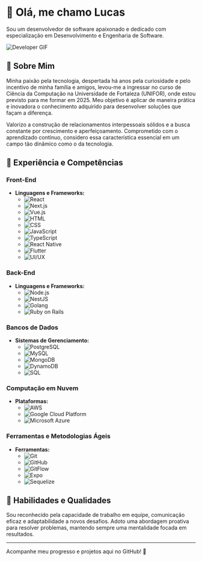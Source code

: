 # 👋 Olá, me chamo Lucas

Sou um desenvolvedor de software apaixonado e dedicado com especialização em Desenvolvimento e Engenharia de Software.

![Developer GIF](https://media.giphy.com/media/ZVik7pBtu9dNS/giphy.gif)

## 🌟 Sobre Mim

Minha paixão pela tecnologia, despertada há anos pela curiosidade e pelo incentivo de minha família e amigos, levou-me a ingressar no curso de Ciência da Computação na Universidade de Fortaleza (UNIFOR), onde estou previsto para me formar em 2025. Meu objetivo é aplicar de maneira prática e inovadora o conhecimento adquirido para desenvolver soluções que façam a diferença.

Valorizo a construção de relacionamentos interpessoais sólidos e a busca constante por crescimento e aperfeiçoamento. Comprometido com o aprendizado contínuo, considero essa característica essencial em um campo tão dinâmico como o da tecnologia.

## 💼 Experiência e Competências

### Front-End
- **Linguagens e Frameworks:**
  - ![React](https://img.shields.io/badge/-React-61DAFB?logo=react&logoColor=white&style=flat)
  - ![Next.js](https://img.shields.io/badge/-Next.js-000000?logo=next.js&logoColor=white&style=flat)
  - ![Vue.js](https://img.shields.io/badge/-Vue.js-4FC08D?logo=vue.js&logoColor=white&style=flat)
  - ![HTML](https://img.shields.io/badge/-HTML5-E34F26?logo=html5&logoColor=white&style=flat)
  - ![CSS](https://img.shields.io/badge/-CSS3-1572B6?logo=css3&logoColor=white&style=flat)
  - ![JavaScript](https://img.shields.io/badge/-JavaScript-F7DF1E?logo=javascript&logoColor=black&style=flat)
  - ![TypeScript](https://img.shields.io/badge/-TypeScript-007ACC?logo=typescript&logoColor=white&style=flat)
  - ![React Native](https://img.shields.io/badge/-React%20Native-61DAFB?logo=react&logoColor=white&style=flat)
  - ![Flutter](https://img.shields.io/badge/-Flutter-02569B?logo=flutter&logoColor=white&style=flat)
  - ![UI/UX](https://img.shields.io/badge/-UI%2FUX-FF4088?logo=adobe&logoColor=white&style=flat)


### Back-End
- **Linguagens e Frameworks:**
  - ![Node.js](https://img.shields.io/badge/-Node.js-339933?logo=node.js&logoColor=white&style=flat)
  - ![NestJS](https://img.shields.io/badge/-NestJS-E0234E?logo=nestjs&logoColor=white&style=flat)
  - ![Golang](https://img.shields.io/badge/-Go-00ADD8?logo=go&logoColor=white&style=flat)
  - ![Ruby on Rails](https://img.shields.io/badge/-Ruby%20on%20Rails-CC0000?logo=ruby-on-rails&logoColor=white&style=flat)

### Bancos de Dados
- **Sistemas de Gerenciamento:**
  - ![PostgreSQL](https://img.shields.io/badge/-PostgreSQL-336791?logo=postgresql&logoColor=white&style=flat)
  - ![MySQL](https://img.shields.io/badge/-MySQL-4479A1?logo=mysql&logoColor=white&style=flat)
  - ![MongoDB](https://img.shields.io/badge/-MongoDB-47A248?logo=mongodb&logoColor=white&style=flat)
  - ![DynamoDB](https://img.shields.io/badge/-DynamoDB-4053D6?logo=amazon-dynamodb&logoColor=white&style=flat)
  - ![SQL](https://img.shields.io/badge/-SQL-4479A1?logo=microsoft-sql-server&logoColor=white&style=flat)

### Computação em Nuvem
- **Plataformas:**
  - ![AWS](https://img.shields.io/badge/-Amazon%20AWS-232F3E?logo=amazon-aws&logoColor=white&style=flat)
  - ![Google Cloud Platform](https://img.shields.io/badge/-Google%20Cloud-4285F4?logo=google-cloud&logoColor=white&style=flat)
  - ![Microsoft Azure](https://img.shields.io/badge/-Microsoft%20Azure-0078D4?logo=microsoft-azure&logoColor=white&style=flat)

### Ferramentas e Metodologias Ágeis
- **Ferramentas:**
  - ![Git](https://img.shields.io/badge/-Git-F05032?logo=git&logoColor=white&style=flat)
  - ![GitHub](https://img.shields.io/badge/-GitHub-181717?logo=github&logoColor=white&style=flat)
  - ![GitFlow](https://img.shields.io/badge/-GitFlow-181717?logo=git&logoColor=white&style=flat)
  - ![Expo](https://img.shields.io/badge/-Expo-000020?logo=expo&logoColor=white&style=flat)
  - ![Sequelize](https://img.shields.io/badge/-Sequelize-52B0E7?logo=sequelize&logoColor=white&style=flat)

## 🌱 Habilidades e Qualidades

Sou reconhecido pela capacidade de trabalho em equipe, comunicação eficaz e adaptabilidade a novos desafios. Adoto uma abordagem proativa para resolver problemas, mantendo sempre uma mentalidade focada em resultados.

---

Acompanhe meu progresso e projetos aqui no GitHub! 🚀
